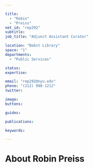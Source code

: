 ```yaml
---

title:
  - "Robin"
  - "Preiss"
net_id: "rep292"
subtitle: 
job_title: "Adjunct Assistant Curator"

location: "Bobst Library"
space: "1"
departments:
  - "Public Services"

status: 
expertise:

email: "rep292@nyu.edu"
phone: "(212) 998-1212"
twitter: 

image: 
buttons:

guides:

publications:

keywords:

---
```


# About Robin Preiss


